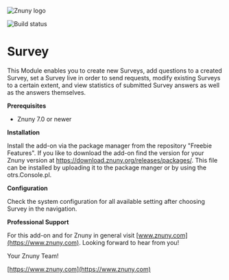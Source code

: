 ![Znuny logo](https://znuny.com/assets/images/logo_small.png)

![Build status](https://badge.proxy.znuny.com/Survey/dev)

Survey
======

This Module enables you to create new Surveys, add questions to a created Survey, set a Survey live in order to send requests, modify existing Surveys to a certain extent, and view statistics of submitted Survey answers as well as the answers themselves.

**Prerequisites**

- Znuny 7.0 or newer

**Installation**

Install the add-on via the package manager from the repository "Freebie Features". If you like to download the add-on find the version for your Znuny version at https://download.znuny.org/releases/packages/. This file can be installed by uploading it to the package manger or by using the otrs.Console.pl.

**Configuration**

Check the system configuration for all available setting after choosing Survey in the navigation.

**Professional Support**

For this add-on and for Znuny in general visit [www.znuny.com](https://www.znuny.com). Looking forward to hear from you!

Your Znuny Team!

[https://www.znuny.com](https://www.znuny.com)
